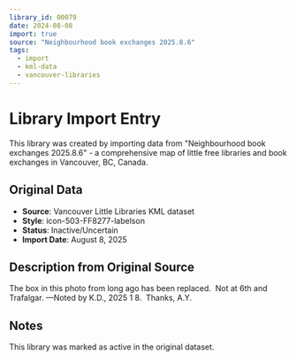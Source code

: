 ```yaml
---
library_id: 00079
date: 2024-08-08
import: true
source: "Neighbourhood book exchanges 2025.8.6"
tags:
  - import
  - kml-data
  - vancouver-libraries
---
```


# Library Import Entry

This library was created by importing data from "Neighbourhood book exchanges 2025.8.6" - a comprehensive map of little free libraries and book exchanges in Vancouver, BC, Canada.

## Original Data

- **Source**: Vancouver Little Libraries KML dataset
- **Style**: icon-503-FF8277-labelson
- **Status**: Inactive/Uncertain
- **Import Date**: August 8, 2025

## Description from Original Source

The box in this photo from long ago has been replaced.  Not at 6th and Trafalgar.
—Noted by K.D., 2025 1 8.  Thanks, A.Y.



## Notes

This library was marked as active in the original dataset.
